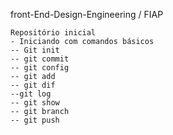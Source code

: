 front-End-Design-Engineering / FIAP
```
Repositório inicial
- Iniciando com comandos básicos
-- Git init
-- git commit
-- git config
-- git add
-- git dif
--git log
-- git show
-- git branch
-- git push

```
